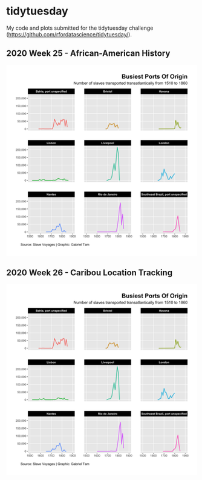 # tidytuesday
My code and plots submitted for the tidytuesday challenge (https://github.com/rfordatascience/tidytuesday/).

## 2020 Week 25 - African-American History
![week25plot](https://github.com/gabtam55/tidytuesday/raw/master/2020week25/busiest_ports_of_origin.png)

## 2020 Week 26 - Caribou Location Tracking
![week26gif](https://github.com/gabtam55/tidytuesday/raw/master/2020week25/busiest_ports_of_origin.png)

